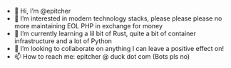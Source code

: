 - 👋 Hi, I’m @epitcher
- 👀 I’m interested in modern technology stacks, please please please no more maintaining EOL PHP in exchange for money
- 🌱 I’m currently learning a lil bit of Rust, quite a bit of container infrastructure and a lot of Python
- 💞️ I’m looking to collaborate on anything I can leave a positive effect on!
- 📫 How to reach me: epitcher @ duck dot com (Bots pls no)
